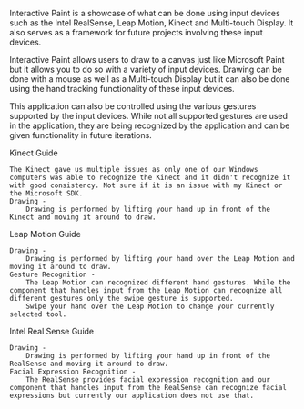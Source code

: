 Interactive Paint is a showcase of what can be done using input devices such as the Intel RealSense, Leap Motion, Kinect and Multi-touch Display. It also serves as a framework for future projects involving these input devices.

Interactive Paint allows users to draw to a canvas just like Microsoft Paint but it allows you to do so with a variety of input devices. Drawing can be done with a mouse as well as a Multi-touch Display but it can also be done using the hand tracking functionality of these input devices.

This application can also be controlled using the various gestures supported by the input devices. While not all supported gestures are used in the application, they are being recognized by the application and can be given functionality in future iterations.

Kinect Guide

    The Kinect gave us multiple issues as only one of our Windows computers was able to recognize the Kinect and it didn't recognize it with good consistency. Not sure if it is an issue with my Kinect or the Microsoft SDK.
	Drawing -
		Drawing is performed by lifting your hand up in front of the Kinect and moving it around to draw.


Leap Motion Guide

	Drawing -
		Drawing is performed by lifting your hand over the Leap Motion and moving it around to draw.
	Gesture Recognition -
		The Leap Motion can recognized different hand gestures. While the component that handles input from the Leap Motion can recognize all different gestures only the swipe gesture is supported.
        Swipe your hand over the Leap Motion to change your currently selected tool.


Intel Real Sense Guide

	Drawing -
		Drawing is performed by lifting your hand up in front of the RealSense and moving it around to draw.
	Facial Expression Recognition -
		The RealSense provides facial expression recognition and our component that handles input from the RealSense can recognize facial expressions but currently our application does not use that.
